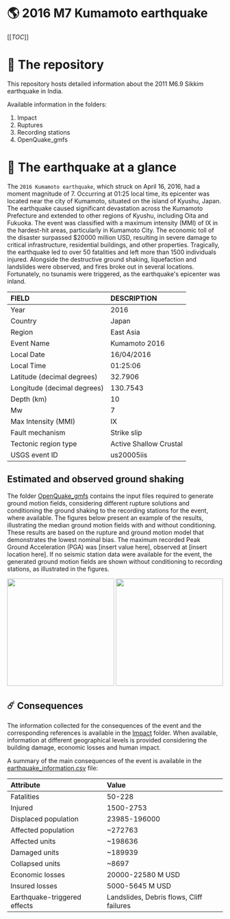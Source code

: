 # 🌎 2016 M7 Kumamoto earthquake
[[_TOC_]]

# 📂 The repository

This repository hosts detailed information about the 2011 M6.9 Sikkim earthquake in India.

Available information in the folders:

1. Impact
2. Ruptures
3. Recording stations
4. OpenQuake_gmfs


# 🚀 The earthquake at a glance 

The `2016 Kumamoto earthquake`, which struck on April 16, 2016, had a moment magnitude of 7. Occurring at 01:25 local time, its epicenter was located near the city of Kumamoto, situated on the island of Kyushu, Japan. The earthquake caused significant devastation across the Kumamoto Prefecture and extended to other regions of Kyushu, including Oita and Fukuoka. The event was classified with a maximum intensity (MMI) of IX in the hardest-hit areas, particularly in Kumamoto City. The economic toll of the disaster surpassed $20000 million USD, resulting in severe damage to critical infrastructure, residential buildings, and other properties. Tragically, the earthquake led to over 50 fatalities and left more than 1500 individuals injured. Alongside the destructive ground shaking, liquefaction and landslides were observed, and fires broke out in several locations. Fortunately, no tsunamis were triggered, as the earthquake's epicenter was inland.

| FIELD | DESCRIPTION |
|:-------|:-------------|
| Year | 2016 |
| Country | Japan |
| Region | East Asia |
| Event Name | Kumamoto 2016 |
| Local Date | 16/04/2016 |
| Local Time | 01:25:06 |
| Latitude (decimal degrees) | 32.7906 |
| Longitude (decimal degrees) | 130.7543 |
| Depth (km) | 10 |
| Mw | 7 |
| Max Intensity (MMI) | IX |
| Fault mechanism | Strike slip |
| Tectonic region type | Active Shallow Crustal |
| USGS event ID | us20005iis |

## Estimated and observed ground shaking

The folder [OpenQuake_gmfs](./OpenQuake_gmfs/) contains the input files required to generate ground motion fields, considering different rupture solutions and conditioning the ground shaking to the recording stations for the event, where available. The figures below present an example of the results, illustrating the median ground motion fields with and without conditioning. These results are based on the rupture and ground motion model that demonstrates the lowest nominal bias. The maximum recorded Peak Ground Acceleration (PGA) was [insert value here], observed at [insert location here]. If no seismic station data were available for the event, the generated ground motion fields are shown without conditioning to recording stations, as illustrated in the figures.

<img src="./OpenQuake_gmfs/median_gmf_stations_none.png" height="250">
<img src="./OpenQuake_gmfs/median_gmf_stations_seismic.png" height="250">

## ☄️ Consequences

The information collected for the consequences of the event and the corresponding references is available in the [Impact](./Impact) folder. When available, information at different geographical levels is provided considering the building damage, economic losses and human impact.

A summary of the main consequences of the event is available in the [earthquake_information.csv](./earthquake_information.csv) file:

| Attribute | Value |
|:-------|:-------------|
| Fatalities | 50-228 |
| Injured | 1500-2753 |
| Displaced population | 23985-196000 |
| Affected population | ~272763 |
| Affected units | ~198636  |
| Damaged units | ~189939  |
| Collapsed units | ~8697  |
| Economic losses | 20000-22580 M USD |
| Insured losses | 5000-5645 M USD |
| Earthquake-triggered effects | Landslides, Debris flows, Cliff failures |